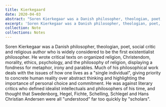```yaml
---
title: Kierkegaard
date: 2020-04-03
abstract: "Soren Kierkegaar was a Danish philosopher, theologian, poet, social critic and religious author who is widely considered to be the first existentialist philosopher. He wrote critical texts on organized religion, Christendom, morality, ethics, psychology, and the philosophy of religion, displaying a fondness for metaphor, irony and parables. Much of his philosophical work deals with the issues of how one lives as a single individual, giving priority to concrete human reality over abstract thinking and highlighting the importance of personal choice and commitment. He was against literary critics who defined idealist intellectuals and philosophers of his time, and thought that Swedenborg, Hegel, Fichte, Schelling, Schlegel and Hans Christian Andersen were all understood far too quickly by scholars."
excerpt: 'Soren Kierkegaar was a Danish philosopher, theologian, poet, social critic and religious author who is widely considered to be the first existentialist philosopher.'
collection: Note
collections: Notes
---
```

Soren Kierkegaar was a Danish philosopher, theologian, poet, social critic and religious author who is widely considered to be the first existentialist philosopher. He wrote critical texts on organized religion, Christendom, morality, ethics, psychology, and the philosophy of religion, displaying a fondness for metaphor, irony and parables. Much of his philosophical work deals with the issues of how one lives as a "single individual", giving priority to concrete human reality over abstract thinking and highlighting the importance of personal choice and commitment. He was against literary critics who defined idealist intellectuals and philosophers of his time, and thought that Swedenborg, Hegel, Fichte, Schelling, Schlegel and Hans Christian Andersen were all "understood" far too quickly by "scholars".